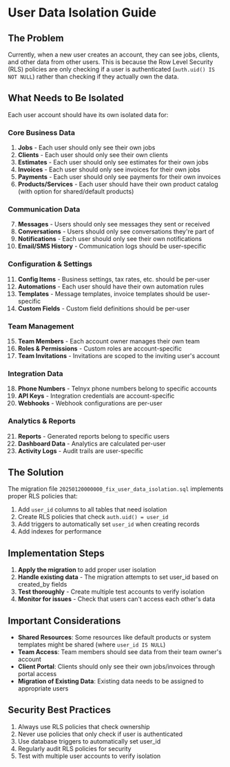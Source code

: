 # User Data Isolation Guide

## The Problem

Currently, when a new user creates an account, they can see jobs, clients, and other data from other users. This is because the Row Level Security (RLS) policies are only checking if a user is authenticated (`auth.uid() IS NOT NULL`) rather than checking if they actually own the data.

## What Needs to Be Isolated

Each user account should have its own isolated data for:

### Core Business Data
1. **Jobs** - Each user should only see their own jobs
2. **Clients** - Each user should only see their own clients
3. **Estimates** - Each user should only see estimates for their own jobs
4. **Invoices** - Each user should only see invoices for their own jobs
5. **Payments** - Each user should only see payments for their own invoices
6. **Products/Services** - Each user should have their own product catalog (with option for shared/default products)

### Communication Data
7. **Messages** - Users should only see messages they sent or received
8. **Conversations** - Users should only see conversations they're part of
9. **Notifications** - Each user should only see their own notifications
10. **Email/SMS History** - Communication logs should be user-specific

### Configuration & Settings
11. **Config Items** - Business settings, tax rates, etc. should be per-user
12. **Automations** - Each user should have their own automation rules
13. **Templates** - Message templates, invoice templates should be user-specific
14. **Custom Fields** - Custom field definitions should be per-user

### Team Management
15. **Team Members** - Each account owner manages their own team
16. **Roles & Permissions** - Custom roles are account-specific
17. **Team Invitations** - Invitations are scoped to the inviting user's account

### Integration Data
18. **Phone Numbers** - Telnyx phone numbers belong to specific accounts
19. **API Keys** - Integration credentials are account-specific
20. **Webhooks** - Webhook configurations are per-user

### Analytics & Reports
21. **Reports** - Generated reports belong to specific users
22. **Dashboard Data** - Analytics are calculated per-user
23. **Activity Logs** - Audit trails are user-specific

## The Solution

The migration file `20250120000000_fix_user_data_isolation.sql` implements proper RLS policies that:

1. Add `user_id` columns to all tables that need isolation
2. Create RLS policies that check `auth.uid() = user_id` 
3. Add triggers to automatically set `user_id` when creating records
4. Add indexes for performance

## Implementation Steps

1. **Apply the migration** to add proper user isolation
2. **Handle existing data** - The migration attempts to set user_id based on created_by fields
3. **Test thoroughly** - Create multiple test accounts to verify isolation
4. **Monitor for issues** - Check that users can't access each other's data

## Important Considerations

- **Shared Resources**: Some resources like default products or system templates might be shared (where `user_id IS NULL`)
- **Team Access**: Team members should see data from their team owner's account
- **Client Portal**: Clients should only see their own jobs/invoices through portal access
- **Migration of Existing Data**: Existing data needs to be assigned to appropriate users

## Security Best Practices

1. Always use RLS policies that check ownership
2. Never use policies that only check if user is authenticated
3. Use database triggers to automatically set user_id
4. Regularly audit RLS policies for security
5. Test with multiple user accounts to verify isolation 